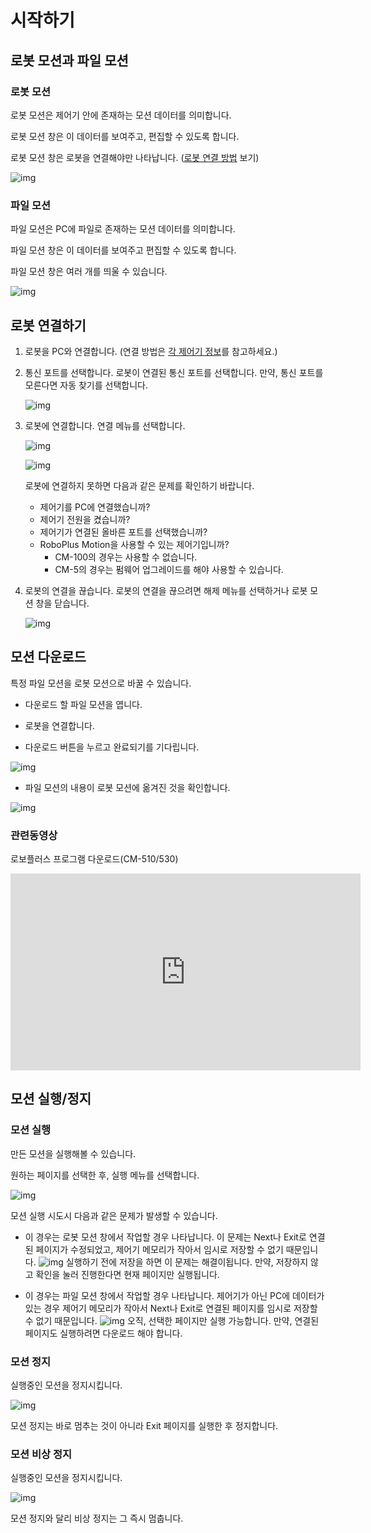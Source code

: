 # 시작하기

## 로봇 모션과 파일 모션

### 로봇 모션

로봇 모션은 제어기 안에 존재하는 모션 데이터를 의미합니다.

로봇 모션 창은 이 데이터를 보여주고, 편집할 수 있도록 합니다.

로봇 모션 창은 로봇을 연결해야만 나타납니다. ([로봇 연결 방법] 보기)

![img](/assets/images/sw/rplus1/motion/rmfm_robotmotion.png)

### 파일 모션

파일 모션은 PC에 파일로 존재하는 모션 데이터를 의미합니다.

파일 모션 창은 이 데이터를 보여주고 편집할 수 있도록 합니다.

파일 모션 창은 여러 개를 띄울 수 있습니다.

![img](/assets/images/sw/rplus1/motion/rmfm_filemotion.png)

## 로봇 연결하기

1. 로봇을 PC와 연결합니다. (연결 방법은 [각 제어기 정보]를 참고하세요.)
2. 통신 포트를 선택합니다.
   로봇이 연결된 통신 포트를 선택합니다. 만약, 통신 포트를 모른다면 자동 찾기를 선택합니다.

   ![img](/assets/images/sw/rplus1/motion/conn_portselection.png)
3. 로봇에 연결합니다.
   연결 메뉴를 선택합니다.

   ![img](/assets/images/sw/rplus1/motion/conn_connecticon.png)

   ![img](/assets/images/sw/rplus1/motion/conn_connectmenu.png)

   로봇에 연결하지 못하면 다음과 같은 문제를 확인하기 바랍니다.
   - 제어기를 PC에 연결했습니까?
   - 제어기 전원을 켰습니까?
   - 제어기가 연결된 올바른 포트를 선택했습니까?
   - RoboPlus Motion을 사용할 수 있는 제어기입니까?
     - CM-100의 경우는 사용할 수 없습니다.
     - CM-5의 경우는 펌웨어 업그레이드를 해야 사용할 수 있습니다.
4. 로봇의 연결을 끊습니다.
   로봇의 연결을 끊으려면 해제 메뉴를 선택하거나 로봇 모션 창을 닫습니다.

   ![img](/assets/images/sw/rplus1/motion/conn_disconnecticon.png)

## 모션 다운로드

특정 파일 모션을 로봇 모션으로 바꿀 수 있습니다.

- 다운로드 할 파일 모션을 엽니다.

- 로봇을 연결합니다.

- 다운로드 버튼을 누르고 완료되기를 기다립니다.

 ![img](/assets/images/sw/rplus1/motion/down_menu.png)

- 파일 모션의 내용이 로봇 모션에 옮겨진 것을 확인합니다.

 ![img](/assets/images/sw/rplus1/motion/down_result.png)

### 관련동영상

 로보플러스 프로그램 다운로드(CM-510/530)
<iframe width="560" height="315" src="https://www.youtube.com/embed/dHCqPs1_2yY" frameborder="0" gesture="media" allow="encrypted-media" allowfullscreen></iframe>

## 모션 실행/정지

### 모션 실행

만든 모션을 실행해볼 수 있습니다.

원하는 페이지를 선택한 후, 실행 메뉴를 선택합니다.

![img](/assets/images/sw/rplus1/motion/playstop_motion_play.png)

모션 실행 시도시 다음과 같은 문제가 발생할 수 있습니다.

- 이 경우는 로봇 모션 창에서 작업할 경우 나타납니다.
이 문제는 Next나 Exit로 연결된 페이지가 수정되었고, 제어기 메모리가 작아서 임시로 저장할 수 없기  때문입니다.
![img](/assets/images/sw/rplus1/motion/playstop_motion_robot_play_error.png)
실행하기 전에 저장을 하면 이 문제는 해결이됩니다. 만약, 저장하지 않고 확인을 눌러 진행한다면 현재 페이지만 실행됩니다.

- 이 경우는 파일 모션 창에서 작업할 경우 나타납니다.
제어기가 아닌 PC에 데이터가 있는 경우 제어기 메모리가 작아서 Next나 Exit로 연결된 페이지를 임시로 저장할 수 없기 때문입니다.
![img](/assets/images/sw/rplus1/motion/playstop_motion_file_play_error.png)
오직, 선택한 페이지만 실행 가능합니다. 만약, 연결된 페이지도 실행하려면 다운로드 해야 합니다.

### 모션 정지

실행중인 모션을 정지시킵니다.

![img](/assets/images/sw/rplus1/motion/playstop_motion_stop.png)

모션 정지는 바로 멈추는 것이 아니라 Exit 페이지를 실행한 후 정지합니다.

### 모션 비상 정지

실행중인 모션을 정지시킵니다.

![img](/assets/images/sw/rplus1/motion/playstop_e_stop.png)

모션 정지와 달리 비상 정지는 그 즉시 멈춥니다.

[로봇 연결 방법]: ???
[각 제어기 정보]: ???
